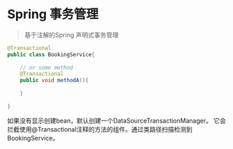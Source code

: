 # Spring 事务管理
> 基于注解的Spring 声明式事务管理
```java
@Transactional
public class BookingService{
    
    // or some method
    @Transactional
    public void methodA(){
        
    }
    
}
```

如果没有显示创建bean，默认创建一个DataSourceTransactionManager。
它会拦截使用@Transactional注释的方法的组件。通过类路径扫描检测到BookingService。